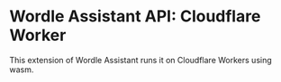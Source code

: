 # Wordle Assistant API: Cloudflare Worker
This extension of Wordle Assistant runs it on Cloudflare Workers using wasm.